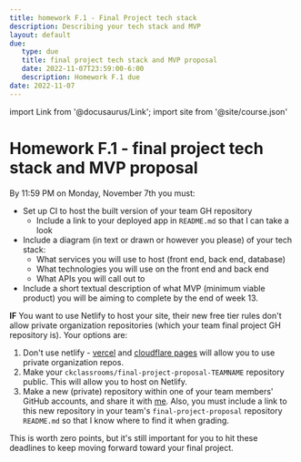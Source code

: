 ```yaml
---
title: homework F.1 - Final Project tech stack
description: Describing your tech stack and MVP 
layout: default
due:
   type: due
   title: final project tech stack and MVP proposal
   date: 2022-11-07T23:59:00-6:00
   description: Homework F.1 due
date: 2022-11-07
---
```

import Link from '@docusaurus/Link';
import site from '@site/course.json'

# Homework F.1 - final project tech stack and MVP proposal

By 11:59 PM on Monday, November 7th you must:

* Set up CI to host the built version of your team GH repository
   * Include a link to your deployed app in `README.md` so that I can take a look
* Include a diagram (in text or drawn or however you please) of your tech stack:
   * What services you will use to host (front end, back end, database)
   * What technologies you will use on the front end and back end
   * What APIs you will call out to
* Include a short textual description of what MVP (minimum viable product) you will be aiming to complete by the end of week 13.

**IF** You want to use Netlify to host your site, their new free tier rules don't allow private organization repositories (which your team final project GH repository is). Your  options are:
1. Don't use netlify - [vercel](https://vercel.com) and [cloudflare pages](https://pages.cloudflare.com/) will allow you to use private organization repos.
2. Make your `ckclassrooms/final-project-proposal-TEAMNAME` repository public. This will allow you to host on Netlify.
3. Make a new (private) repository within one of your team members' GitHub accounts, and share it with [me](https://github.com/kaytwo). Also, you must include a link to this new repository in your team's `final-project-proposal` repository `README.md` so that I know where to find it when grading.

This is worth zero points, but it's still important for you to hit these deadlines to keep moving forward toward your final project.